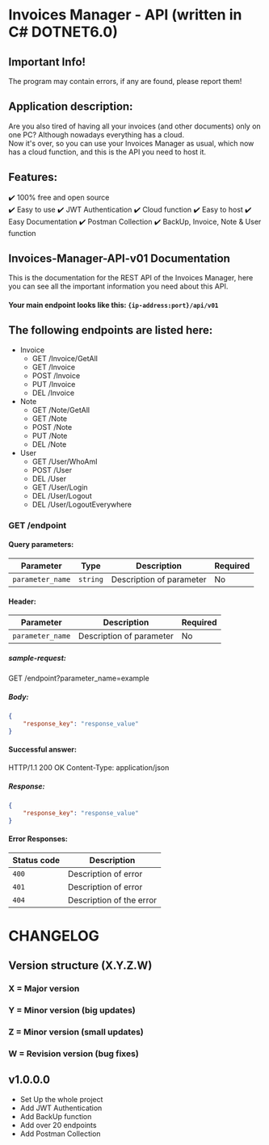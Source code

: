 ﻿# Invoices Manager - API (written in C#   DOTNET6.0)

## Important Info!
The program may contain errors, if any are found, please report them!


## Application description:
Are you also tired of having all your invoices (and other documents)
only on one PC? Although nowadays everything has a cloud. <br/>
Now it's over, so you can use your Invoices Manager as usual, which now  
has a cloud function, and this is the API you need to host it.


## Features:
✔️ 100% free and open source  
✔️ Easy to use
✔️ JWT Authentication
✔️ Cloud function
✔️ Easy to host
✔️ Easy Documentation
✔️ Postman Collection
✔️ BackUp, Invoice, Note & User function


##  Invoices-Manager-API-v01 Documentation
This is the documentation for the REST API of the Invoices Manager, here you can see all the important information you need about this API.  
#### Your main endpoint looks like this: ```{ip-address:port}/api/v01```

## The following endpoints are listed here:
- Invoice
    - GET /Invoice/GetAll
    - GET /Invoice
    - POST /Invoice
    - PUT /Invoice
    - DEL /Invoice
- Note
    - GET /Note/GetAll
    - GET /Note
    - POST /Note
    - PUT /Note
    - DEL /Note
- User
    - GET /User/WhoAmI
    - POST /User
    - DEL /User
    - GET /User/Login
    - DEL /User/Logout
    - DEL /User/LogoutEverywhere

### GET /endpoint

#### Query parameters:
| Parameter | Type | Description | Required |
| --- | --- | --- | --- |
| `parameter_name` | `string` | Description of parameter | No |

#### Header:
| Parameter | Description | Required |
| --- | --- | --- |
| `parameter_name` | Description of parameter | No |

##### sample-request:
GET /endpoint?parameter_name=example

##### Body:
```json
{
    "response_key": "response_value"
}
```

#### Successful answer:
HTTP/1.1 200 OK
Content-Type: application/json

##### Response:
```json
{
    "response_key": "response_value"
}
```

#### Error Responses:
| Status code | Description |
| --- | --- |
| `400` | Description of error |
| `401` | Description of error |
| `404` | Description of the error |




# CHANGELOG
## Version structure (X.Y.Z.W)
### X = Major version
### Y = Minor version (big updates)
### Z = Minor version (small updates)
### W = Revision version (bug fixes)


## v1.0.0.0
- Set Up the whole project
- Add JWT Authentication
- Add BackUp function
- Add over 20 endpoints
- Add Postman Collection
